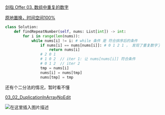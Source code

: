 [剑指 Offer 03. 数组中重复的数字](https://leetcode-cn.com/problems/shu-zu-zhong-zhong-fu-de-shu-zi-lcof/)

[原地置换，时间空间100%](https://leetcode-cn.com/problems/shu-zu-zhong-zhong-fu-de-shu-zi-lcof/solution/yuan-di-zhi-huan-shi-jian-kong-jian-100-by-derrick/)


```python
class Solution:
    def findRepeatNumber(self, nums: List[int]) -> int:
        for i in range(len(nums)):
            while nums[i] != i: # while 条件 是 符合排序后的条件
                if nums[i] == nums[nums[i]]: # 0 1 2 1 ， 发现了重复数字了
                    return nums[i]
                # 2 0 1
                # 1 0 2  // iter 1: 让 nums[nums[i]] 符合条件
                # 0 1 2  // iter 2 
                tmp = nums[i]
                nums[i] = nums[tmp]
                nums[tmp] = tmp
```

还有个二分法的情况，暂时看不懂

[03_02_DuplicationInArrayNoEdit](https://github.com/zhedahht/CodingInterviewChinese2/blob/master/03_02_DuplicationInArrayNoEdit/FindDuplicationNoEdit.cpp)

![在这里插入图片描述](https://img-blog.csdnimg.cn/20210130170434837.png)


